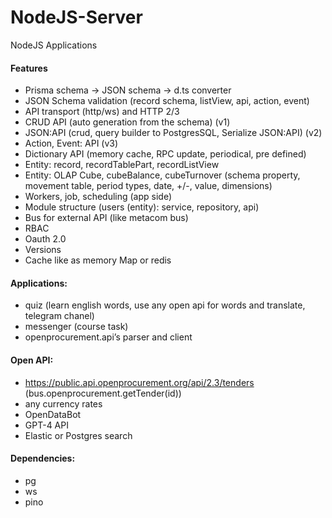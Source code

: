 # NodeJS-Server
NodeJS Applications

#### Features
- Prisma schema -> JSON schema -> d.ts converter
- JSON Schema validation (record schema, listView, api, action, event)
- API transport (http/ws) and HTTP 2/3
- CRUD API (auto generation from the schema) (v1)
- JSON:API (crud, query builder to PostgresSQL, Serialize JSON:API) (v2)
- Action, Event: API (v3)
- Dictionary API (memory cache, RPC update, periodical, pre defined)
- Entity: record, recordTablePart, recordListView
- Entity: OLAP Cube, cubeBalance, cubeTurnover (schema property, movement table, period types, date, +/-, value, dimensions)
- Workers, job, scheduling (app side)
- Module structure (users (entity): service, repository, api)
- Bus for external API (like metacom bus)
- RBAC
- Oauth 2.0
- Versions
- Cache like as memory Map or redis

#### Applications:
- quiz (learn english words, use any open api for words and translate, telegram chanel)
- messenger (course task)
- openprocurement.api’s parser and client

#### Open API:
- https://public.api.openprocurement.org/api/2.3/tenders (bus.openprocurement.getTender(id))
- any currency rates
- OpenDataBot
- GPT-4 API
- Elastic or Postgres search

#### Dependencies:
- pg
- ws
- pino
